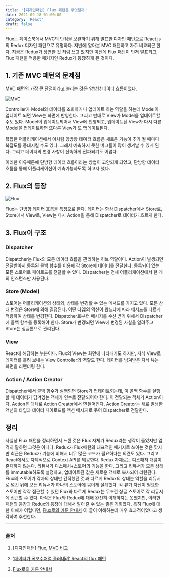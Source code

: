 ```yaml
---
title: '[디자인패턴] Flux 패턴은 무엇일까'
date: 2021-09-18 01:00:00
category: 'React'
draft: false
---
```


Flux는 페이스북에서 MVC의 단점을 보완하기 위해 발표한 디자인 패턴으로 React.js의 Redux 디자인 패턴으로 유명하다. 저번에 알아본 MVC 패턴하고 자주 비교되곤 한다. 지금은 Redux가 당연한 것 처럼 쓰고 있지만 이전에 Flux 패턴이 먼저 발표되고, Flux 패턴을 적용한 패키지인 Redux가 등장하게 된 것이다.

## 1. 기존 MVC 패턴의 문제점

MVC 패턴의 가장 큰 단점이라고 불리는 것은 양방향 데이터 흐름이었다.

![MVC](https://img1.daumcdn.net/thumb/R1280x0/?scode=mtistory2&fname=https%3A%2F%2Fblog.kakaocdn.net%2Fdn%2FALrHe%2FbtqBTMSuHfN%2FZlW9i9ET34e90APgCRChk1%2Fimg.png)

Controller가 Model의 데이터를 조회하거나 업데이트 하는 역할을 하는데 Model이 업데이트 되면 View는 화면에 반영한다. 그리고 반대로 View가 Model을 업데이트할 수도 있다. Model이 업데이트되어서 View에 반영되고, 업데이트된 View가 다시 다른 Model을 업데이트하면 또다른 View가 또 업데이트된다.

복잡한 어플리케이션에서 이처럼 양방향 데이터 흐름은 새로운 기능이 추가 될 때마다 복잡도를 증대시킬 수도 있다. 그래서 예측하지 못한 버그들이 많이 생겨날 수 있게 된다. 그리고 데이터의 변경 사항이 신속하게 전파되기도 어렵다.

이러한 이유때문에 단방향 데이터 흐름이라는 방법이 고안되게 되었고, 단방향 데이터 흐름을 통해 어플리케이션이 예측가능하도록 하고자 했다.

## 2. Flux의 등장

![Flux](https://img1.daumcdn.net/thumb/R1280x0/?scode=mtistory2&fname=https%3A%2F%2Fblog.kakaocdn.net%2Fdn%2FlmfPW%2FbtqBQnTPgIs%2FZ1jmHHdNcOTNiu93kQ9gMk%2Fimg.png)

Flux는 단방향 데이터 흐름을 특징으로 한다. 데이터는 항상 Dispatcher에서 Store로, Store에서 View로, View는 다시 Action을 통해 Dispatcher로 데이터가 흐르게 한다.

## 3. Flux이 구조

### Dispatcher

Dispatcher는 Flux의 모든 데이터 흐름을 관리하는 허브 역할이다. Action이 발생되면 전달받아서 등록된 콜백 함수를 이용해 각 Store에 데이터를 전달한다. 등록되어 있는 모든 스토어로 페이로드를 전달할 수 있다. Dispatcher는 전체 어플리케이션에서 한 개의 인스턴스만 사용된다.

### Store (Model)

스토어는 어플리케이션의 상태와, 상태를 변경할 수 있는 메서드를 가지고 있다. 모든 상태 변경은 Store에 의해 결정된다. 어떤 타입의 액션이 왔느냐에 따라 메서드를 다르게 적용하여 상태를 변경한다. Dispatcher로부터 메시지를 수신 받기 위해서 Dispatcher에 콜백 함수를 등록해야 한다. Store가 변경되면 View에 변경된 사실을 알려주고 Store는 싱글톤으로 관리된다.

### View

React에 해당하는 부분이다. Flux의 View는 화면에 나타내기도 하지만, 자식 View로 데이터를 흘려 보내는 View Controller의 역할도 한다. 데이터를 넘겨받은 자식 뷰는 화면을 리렌더링 한다.

### Action / Action Creator

Dispatcher에서 콜백 함수가 실행되면 Store가 업데이트되는데, 이 콜백 함수를 실행 할 때 데이터가 담겨있는 객체가 인수로 전달되어야 한다. 이 전달되는 객체가 Action이다. Action은 대체로 Action Creator에서 만들어진다. Action Creator는 새로 발생한 액션의 타입과 데이터 페이로드를 액션 메시지로 묶어 Dispatcher로 전달한다.

## 정리

사실상 Flux 패턴을 정리하면서 느낀 것은 Flux 자체가 Redux라는 생각이 들었지만 엄격히 말하면 그것은 아니다. Redux가 Flux패턴의 대표적인 패키지로 쓰이는 것은 맞지만 최근은 Redux가 기능에 비해서 너무 많은 코드가 필요하다는 의견도 있다. 그리고 React에서도 자체적으로 Context API를 제공한다. Redux 자체로는 디스패처 개념이 존재하지 않는다. 리듀서가 디스패처+스토어의 기능을 한다. 그리고 리듀서가 모든 상태를 immutable하도록 설정하고, 업데이트된 값은 새로운 객체로 복사되어 리턴된다. Flux의 스토어가 각자의 상태만 간직했던 것과 다르게 Redux의 상태는 역할을 리듀서로 넘긴 뒤에 모든 리듀서가 하나의 스토어에 묶이게 설계했다. 각 뷰가 자신이 필요한 스토어만 각각 접근할 수 있던 Flux와 다르게 Redux는 무조건 싱글 스토어로 각 리듀서에 접근할 수 있다. 아직은 Flux와 Redux에 대해 완전히 이해하지는 못했지만, 이러한 패턴의 등장과 Redux의 등장에 대해서 알아갈 수 있는 좋은 기회였다. 특히 Flux에 대한 이해가 어렵다면, [Flux로의 카툰 안내서](https://bestalign.github.io/translation/cartoon-guide-to-flux/) 이 글이 이해하는데 매우 효과적이었다고 생각하여 추천한다.

---

### 출처

1. [[디자인패턴] Flux, MVC 비교](https://beomy.tistory.com/44)

2. ['데이터가 폭포수처럼 흘러내려' React의 flux 패턴](https://www.huskyhoochu.com/flux-architecture/)

3. [Flux로의 카툰 안내서](https://bestalign.github.io/translation/cartoon-guide-to-flux/)
